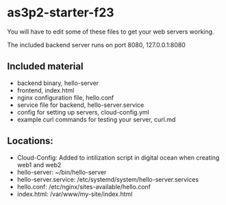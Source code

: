 # as3p2-starter-f23

You will have to edit some of these files to get your web servers working.

The included backend server runs on port 8080, 127.0.0.1:8080

## Included material

- backend binary, hello-server
- frontend, index.html
- nginx configuration file, hello.conf
- service file for backend, hello-server.service
- config for setting up servers, cloud-config.yml
- example curl commands for testing your server, curl.md


## Locations:
- Cloud-Config: Added to intilization script in digital ocean when creating web1 and web2
- hello-server: ~/bin/hello-server
- hello-server.service: /etc/systemd/system/hello-server.services 
- hello.conf: /etc/nginx/sites-available/hello.conf
- index.html: /var/www/my-site/index.html
